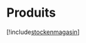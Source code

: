 # Produits

[!include[stockenmagasin](produits.stockenmagasin.autogen.md)]



























































































